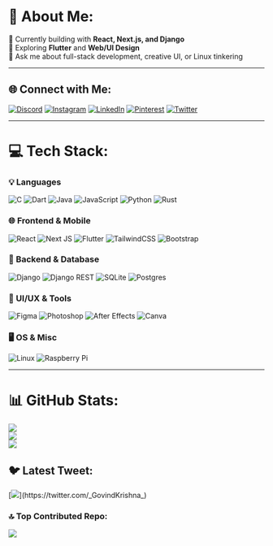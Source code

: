 # 💫 About Me:
🔭 Currently building with **React, Next.js, and Django**  
🌱 Exploring **Flutter** and **Web/UI Design**  
💬 Ask me about full-stack development, creative UI, or Linux tinkering  

---

## 🌐 Connect with Me:
[![Discord](https://img.shields.io/badge/Discord-%237289DA.svg?logo=discord&logoColor=white)](https://discord.gg/govind_krx#3566)
[![Instagram](https://img.shields.io/badge/Instagram-%23E4405F.svg?logo=Instagram&logoColor=white)](https://instagram.com/govind._.krishna)
[![LinkedIn](https://img.shields.io/badge/LinkedIn-%230077B5.svg?logo=linkedin&logoColor=white)](https://linkedin.com/in/Govind_Krishna)
[![Pinterest](https://img.shields.io/badge/Pinterest-%23E60023.svg?logo=Pinterest&logoColor=white)](https://pinterest.com/gkrishna2767)
[![Twitter](https://img.shields.io/badge/Twitter-%231DA1F2.svg?logo=Twitter&logoColor=white)](https://twitter.com/_GovindKrishna_)

---

# 💻 Tech Stack:

### 💡 Languages
![C](https://img.shields.io/badge/c-%2300599C.svg?style=for-the-badge&logo=c&logoColor=white)
![Dart](https://img.shields.io/badge/dart-%230175C2.svg?style=for-the-badge&logo=dart&logoColor=white)
![Java](https://img.shields.io/badge/java-%23ED8B00.svg?style=for-the-badge&logo=java&logoColor=white)
![JavaScript](https://img.shields.io/badge/javascript-%23323330.svg?style=for-the-badge&logo=javascript&logoColor=%23F7DF1E)
![Python](https://img.shields.io/badge/python-3670A0?style=for-the-badge&logo=python&logoColor=ffdd54)
![Rust](https://img.shields.io/badge/rust-%23000000.svg?style=for-the-badge&logo=rust&logoColor=white)

### 🌐 Frontend & Mobile
![React](https://img.shields.io/badge/react-%2320232a.svg?style=for-the-badge&logo=react&logoColor=%2361DAFB)
![Next JS](https://img.shields.io/badge/Next-black?style=for-the-badge&logo=next.js&logoColor=white)
![Flutter](https://img.shields.io/badge/Flutter-%2302569B.svg?style=for-the-badge&logo=Flutter&logoColor=white)
![TailwindCSS](https://img.shields.io/badge/tailwindcss-%2338B2AC.svg?style=for-the-badge&logo=tailwind-css&logoColor=white)
![Bootstrap](https://img.shields.io/badge/bootstrap-%23563D7C.svg?style=for-the-badge&logo=bootstrap&logoColor=white)

### 🔧 Backend & Database
![Django](https://img.shields.io/badge/django-%23092E20.svg?style=for-the-badge&logo=django&logoColor=white)
![Django REST](https://img.shields.io/badge/DJANGO-REST-ff1709?style=for-the-badge&logo=django&logoColor=white&color=ff1709&labelColor=gray)
![SQLite](https://img.shields.io/badge/sqlite-%2307405e.svg?style=for-the-badge&logo=sqlite&logoColor=white)
![Postgres](https://img.shields.io/badge/postgres-%23316192.svg?style=for-the-badge&logo=postgresql&logoColor=white)

### 🎨 UI/UX & Tools
![Figma](https://img.shields.io/badge/figma-%23F24E1E.svg?style=for-the-badge&logo=figma&logoColor=white)
![Photoshop](https://img.shields.io/badge/adobephotoshop-%2331A8FF.svg?style=for-the-badge&logo=adobephotoshop&logoColor=white)
![After Effects](https://img.shields.io/badge/Adobe%20After%20Effects-9999FF.svg?style=for-the-badge&logo=Adobe%20After%20Effects&logoColor=white)
![Canva](https://img.shields.io/badge/Canva-%2300C4CC.svg?style=for-the-badge&logo=Canva&logoColor=white)

### 🖥️ OS & Misc
![Linux](https://img.shields.io/badge/Linux-FCC624?style=for-the-badge&logo=linux&logoColor=black)
![Raspberry Pi](https://img.shields.io/badge/-RaspberryPi-C51A4A?style=for-the-badge&logo=Raspberry-Pi)

---

# 📊 GitHub Stats:
![](https://github-readme-stats.vercel.app/api?username=govindkrishna03&theme=dark&hide_border=false)<br/>
![](https://github-readme-streak-stats.herokuapp.com/?user=govindkrishna03&theme=dark&hide_border=false)<br/>
![](https://github-readme-stats.vercel.app/api/top-langs/?username=govindkrishna03&theme=dark&hide_border=false&layout=compact)

## 🐦 Latest Tweet:
[![](https://gtce.itsvg.in/api?username=_GovindKrishna_)](https://twitter.com/_GovindKrishna_)

### 🔝 Top Contributed Repo:
![](https://github-contributor-stats.vercel.app/api?username=govindkrishna03&limit=5&theme=dark&combine_all_yearly_contributions=true)

